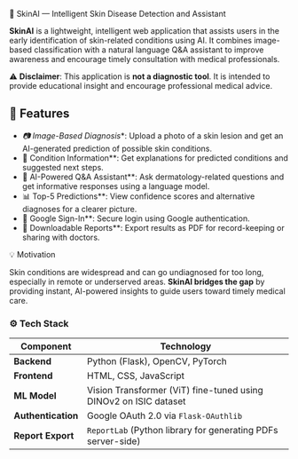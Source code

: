  🧠 SkinAI — Intelligent Skin Disease Detection and Assistant

**SkinAI** is a lightweight, intelligent web application that assists users in the early identification of skin-related conditions using AI. It combines image-based classification with a natural language Q&A assistant to improve awareness and encourage timely consultation with medical professionals.

⚠️ **Disclaimer**: This application is **not a diagnostic tool**. It is intended to provide educational insight and encourage professional medical advice.


## 🚀 Features

- *📷 Image-Based Diagnosis**: Upload a photo of a skin lesion and get an AI-generated prediction of possible skin conditions.
- 📑 Condition Information**: Get explanations for predicted conditions and suggested next steps.
- 🤖 AI-Powered Q&A Assistant**: Ask dermatology-related questions and get informative responses using a language model.
- 📊 Top-5 Predictions**: View confidence scores and alternative diagnoses for a clearer picture.
- 🔐 Google Sign-In**: Secure login using Google authentication.
- 📄 Downloadable Reports**: Export results as PDF for record-keeping or sharing with doctors.


 💡 Motivation

Skin conditions are widespread and can go undiagnosed for too long, especially in remote or underserved areas. **SkinAI bridges the gap** by providing instant, AI-powered insights to guide users toward timely medical care.



### ⚙️ **Tech Stack**

| Component          | Technology                                                          |
|--------------------|---------------------------------------------------------------------|
| **Backend**         | Python (Flask), OpenCV, PyTorch                                    |
| **Frontend**        | HTML, CSS, JavaScript                                              |
| **ML Model**        | Vision Transformer (ViT) fine-tuned using DINOv2 on ISIC dataset   |
| **Authentication**  | Google OAuth 2.0 via `Flask-OAuthlib`                              |
| **Report Export**   | `ReportLab` (Python library for generating PDFs server-side)       |




